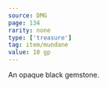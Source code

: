 ```yaml
---
source: DMG
page: 134
rarity: none
type: ['treasure']
tag: item/mundane
value: 10 gp
---
```


An opaque black gemstone.

